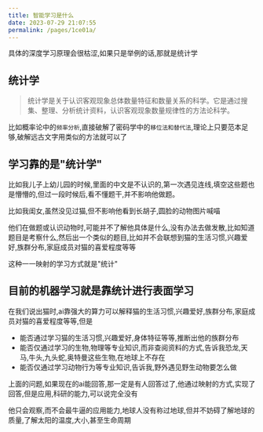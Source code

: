 ```yaml
---
title: 智能学习是什么
date: 2023-07-29 21:07:55
permalink: /pages/1ce01a/
---
```


具体的深度学习原理会很枯涩,如果只是举例的话,那就是统计学


## 统计学

> 统计学是关于认识客观现象总体数量特征和数量关系的科学。它是通过搜集、整理、分析统计资料，认识客观现象数量规律性的方法论科学。

比如概率论中的`频率分析`,直接破解了密码学中的`移位法和替代法`,理论上只要范本足够,破解远古文字用类似的方法就可以了

## 学习靠的是"统计学"

比如我儿子上幼儿园的时候,里面的中文是不认识的,第一次遇见连线,填空这些题也是懵懵的,但过一段时候后,看不懂题干,并不影响他做题。

比如我闺女,虽然没见过猫,但不影响他看到长胡子,圆脸的动物图片喊喵

他们在做题或认识动物时,可能并不了解他具体是什么,没有办法去做发散,比如知道题目是考察什么,然后出一个类似的题目,比如并不会联想到猫的生活习惯,兴趣爱好,族群分布,家庭成员对猫的喜爱程度等等

这种一一映射的学习方式就是"统计"


## 目前的机器学习就是靠统计进行表面学习
在我们说出猫时,ai靠强大的算力可以解释猫的生活习惯,兴趣爱好,族群分布,家庭成员对猫的喜爱程度等等,但是

- 能否通过学习猫的生活习惯,兴趣爱好,身体特征等等,推断出他的族群分布
- 能否仅通过学习的生物,物理等专业知识,而非查阅资料的方式,告诉我恐龙,天马,牛头,九头蛇,奥特曼这些生物,在地球上不存在
- 能否仅通过学习动物行为等专业知识,告诉我,野外遇见野生动物要怎么做

上面的问题,如果现在的ai能回答,那一定是有人回答过了,他通过映射的方式,实现了回答,但是应用,科研的能力,可以说完全没有

他只会观察,而不会最牛逼的应用能力,地球人没有称过地球,但并不妨碍了解地球的质量,了解太阳的温度,大小,甚至生命周期